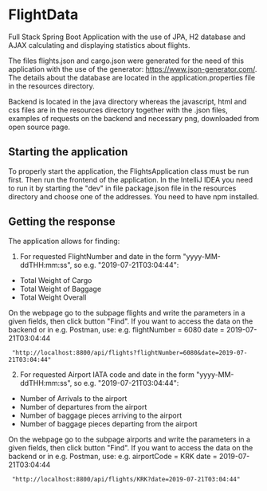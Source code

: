 # FlightData
Full Stack Spring Boot Application with the use of JPA, H2 database and AJAX calculating and displaying statistics about flights. 

The files flights.json and cargo.json were generated for the need of this application with the use of the generator: https://www.json-generator.com/. The details about the database are located in the application.properties file in the resources directory.

Backend is located in the java directory whereas the javascript, html and css files are in the resources directory together with the .json files, examples of requests on the backend and necessary png, downloaded from open source page.

## Starting the application 
To properly start the application, the FlightsApplication class must be run first.
Then run the frontend of the application. In the IntelliJ IDEA you need to run it by starting the "dev" in file package.json file in the resources directory and choose one of the addresses. You need to have npm installed.

## Getting the response
The application allows for finding:

1. For requested FlightNumber and date in the form "yyyy-MM-ddTHH:mm:ss", so e.g. "2019-07-21T03:04:44":
  * Total Weight of Cargo
  * Total Weight of Baggage
  * Total Weight Overall
  
   On the webpage go to the subpage flights and write the parameters in a given fields, then click button "Find".
   If you want to access the data on the backend or in e.g. Postman, use:
   e.g. flightNumber = 6080
        date = 2019-07-21T03:04:44
        
     "http://localhost:8800/api/flights?flightNumber=6080&date=2019-07-21T03:04:44"

2. For requested Airport IATA code and date in the form "yyyy-MM-ddTHH:mm:ss", so e.g. "2019-07-21T03:04:44":
  * Number of Arrivals to the airport
  * Number of departures from the airport
  * Number of baggage pieces arriving to the airport
  * Number of baggage pieces departing from the airport
  
   On the webpage go to the subpage airports and write the parameters in a given fields, then click button "Find".
   If you want to access the data on the backend or in e.g. Postman, use:
   e.g. airportCode = KRK
        date = 2019-07-21T03:04:44
        
     "http://localhost:8800/api/flights/KRK?date=2019-07-21T03:04:44"

 
